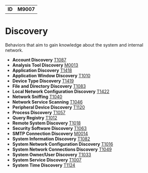 |||
|--|-----|
|**ID**|**M9007**|

# Discovery #
Behaviors that aim to gain knowledge about the system and internal network.

* **Account Discovery** [T1087](https://github.com/MAECProject/malware-behaviors/blob/master/discovery/account-discover.md)
* **Analysis Tool Discovery** [M0013](https://github.com/MAECProject/malware-behaviors/blob/master/discovery/analysis-tool-discover.md)
* **Application Discovery** [T1418](https://github.com/MAECProject/malware-behaviors/blob/master/discovery/app-discover.md)
* **Application Window Discovery** [T1010](https://github.com/MAECProject/malware-behaviors/blob/master/discovery/app-window-discover.md)
* **Device Type Discovery** [T1419](https://github.com/MAECProject/malware-behaviors/blob/master/discovery/device-type-discover.md)
* **File and Directory Discovery** [T1083](https://github.com/MAECProject/malware-behaviors/blob/master/discovery/file-and-directory-discover.md)
* **Local Network Configuration Discovery** [T1422](https://github.com/MAECProject/malware-behaviors/blob/master/discovery/local-network-configuration-discover.md)
* **Network Sniffing** [T1040](https://github.com/MAECProject/malware-behaviors/blob/master/discovery/network-sniff.md)
* **Network Service Scanning** [T1046](https://github.com/MAECProject/malware-behaviors/blob/master/discovery/network-service-scan.md)
* **Peripheral Device Discovery** [T1120](https://github.com/MAECProject/malware-behaviors/blob/master/discovery/peripheral-device-discover.md)
* **Process Discovery** [T1057](https://github.com/MAECProject/malware-behaviors/blob/master/discovery/process-discover.md)
* **Query Registry** [T1012](https://github.com/MAECProject/malware-behaviors/blob/master/discovery/query-registry.md)
* **Remote System Discovery** [T1018](https://github.com/MAECProject/malware-behaviors/blob/master/discovery/remote-sys-discover.md)
* **Security Software Discovery** [T1063](https://github.com/MAECProject/malware-behaviors/blob/master/discovery/security-sw-discover.md)
* **SMTP Connection Discovery** [M0014](https://github.com/MAECProject/malware-behaviors/blob/master/discovery/smtp-connect-discover.md)
* **System Information Discovery** [T1082](https://github.com/MAECProject/malware-behaviors/blob/master/discovery/system-info-discover.md)
* **System Network Configuration Discovery** [T1016](https://github.com/MAECProject/malware-behaviors/blob/master/discovery/system-network-config-discover.md)
* **System Network Connections Discovery** [T1049](https://github.com/MAECProject/malware-behaviors/blob/master/discovery/system-network-conn-discover.md)
* **System Owner/User Discovery** [T1033](https://github.com/MAECProject/malware-behaviors/blob/master/discovery/system-owner-discover.md)
* **System Service Discovery** [T1007](https://github.com/MAECProject/malware-behaviors/blob/master/discovery/system-service-discover.md)
* **System Time Discovery** [T1124](https://github.com/MAECProject/malware-behaviors/blob/master/discovery/system-time-discover.md)